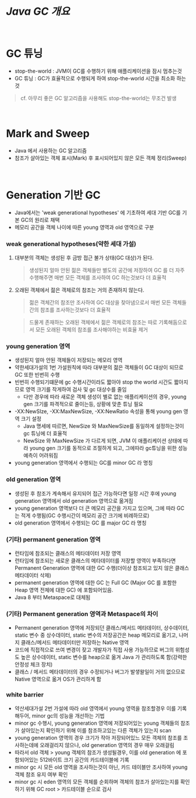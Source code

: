 # ***Java GC 개요***

<br>

# GC 튜닝
* stop-the-world : JVM이 GC를 수행하기 위해 애플리케이션을 잠시 멈추는것
* GC 튜닝 : GC가 효율적으로 수행되게 하여 stop-the-world 시간을 최소화 하는것
> cf. 아무리 좋은 GC 알고리즘을 사용해도 stop-the-world는 무조건 발생

<br>

# Mark and Sweep
* Java 에서 사용하는 GC 알고리즘
* 참조가 살아있는 객체 표시(Mark) 후 표시되어있지 않은 모든 객체 정리(Sweep)

<br>

# Generation 기반 GC
* Java에서는 'weak generational hypotheses' 에 기초하여 세대 기반 GC를 기본 GC의 원리로 채택
* 메모리 공간을 객체 나이에 따른 young 영역과 old 영역으로 구분

### weak generational hypotheses(약한 세대 가설)
1. 대부분의 객체는 생성된 후 금방 접근 불가 상태(GC 대상)가 된다.
    > 생성된지 얼마 안된 젊은 객체들만 별도의 공간에 저장하여 GC 를 더 자주 수행해주면 매번 모든 객체를 조사하여 GC 하는것보다 더 효율적
2. 오래된 객체에서 젊은 객체로의 참조는 거의 존재하지 않는다.
    > 젊은 객체간의 참조만 조사하여 GC 대상을 찾아냄으로서 매번 모든 객체들간의 참조를 조사하는것보다 더 효율적
  
    > 드물게 존재하는 오래된 객체에서 젊은 객체로의 참조는 따로 기록해둠으로서 모든 오래된 객체의 참조를 조사해야하는 비효율 제거

### young generation 영역
* 생성된지 얼마 안된 객체들이 저장되는 메모리 영역
* 약한세대가설의 1번 가설원칙에 따라 대부분의 젊은 객체들이 GC 대상이 되므로 GC 또한 빈번히 수행
* 빈번히 수행되기떄문에 gc 수행시간이라도 짧아야 stop the world 시간도 짧아지므로 영역 크기를 작게하여 검사 및 gc 대상수를 줄임
    * 다만 경우에 따라 새로운 객체 생성이 별로 없는 애플리케이션의 경우, young gen 크기를 파격적으로 줄이는등, 상황에 맞춘 튜닝 필요
* -XX:NewSIze, -XX:MaxNewSize, -XX:NewRatio 속성을 통해 young gen 영역 크기 설정
   * Java 명세에 따르면, NewSize 와 MaxNewSize를 동일하게 설정하는것이 gc 튜닝에 더 효율적
   * NewSize 와 MaxNewSize 가 다르게 되면, JVM 이 애플리케이션 상태에 따라 young gen 크기를 동적으로 조절하게 되고, 그에따라 gc튜닝을 위한 성능 예측이 어려워짐
* young generation 영역에서 수행되는 GC를 minor GC 라 명칭

### old generation 영역
* 생성된 후 참조가 계속해서 유지되어 접근 가능하다면 일정 시간 후에 young generation 영역에서 old generation 영역으로 옮겨짐
* young generation 영역보다 더 큰 메모리 공간을 가지고 있으며, 그에 따라 GC 는 적게 수행됨(GC 수행시간이 메모리 공간 크기에 비례하므로)
* old generation 영역에서 수행되는 GC 를 major GC 라 명칭

### (기타) permanent generation 영역
* 런타임에 참조되는 클래스의 메타데이터 저장 영역
* 런타임에 참조되는 새로운 클래스의 메타데이터를 저장할 영역이 부족하다면 Permanent Generation 영역에 대한 GC 수행(더이상 참조되고 있지 않은 클래스 메타데이터 삭제)
* permanent generation 영역에 대한 GC 는 Full GC (Major GC 를 포함한 Heap 영역 전체에 대한 GC) 에 포함되어있음.
* Java 8 부터 Metaspace로 대체됨

### (기타) Permanent generation 영역과 Metaspace의 차이
* Permanent generation 영역에 저장되던 클래스/메서드 메타데이터, 상수데이터, static 변수 중 상수데이터, static 변수의 저장공간은 heap 메모리로 옮기고, 나머지 클래스/메서드 메타데이터만 저장하는 Native 영역
* 코드에 직접적으로 쓰여 변경이 잦고 개발자가 직접 사용 가능하므로 버그의 위험성도 높은 상수데이터, static 변수를 heap으로 옮겨 Java 가 관리하도록 함(강력한 안정성 체크 장치)
* 클래스 / 메서드 메타데이터의 경우 수정되거나 버그가 발샣왈일이 거의 없으므로 Native 영역으로 옮겨 OS가 관리하게 함 

### white barrier
* 약산세대가설 2번 가설에 따라 old 영역에서 young 영역을 참조할경우 이를 기록해두어, minor gc의 성능을 개선하는 기법
* minor gc 수행시, young generation 영역에 저장되어있는 young 객체들의 참조가 살아있는지 확인하기 위해 이를 참조하고있는 다른 객체가 있는지 scan
* young generation 영역의 경우 크기가 작아 저장되어있느 모든 객체의 참조를 조사하는데에 오래걸리지 않으나, old generation 영역의 경우 매우 오래걸림
* 따라서 old 객체 > young 객체의 참조가 생성될경우, 이를 old generation 에 포함되어있는 512바이트 크기 공간의 카드테이블에 기록
* minor gc 시 모든 old 영역을 조사하는것이 아닌, 카드 테이블만 조사하여 young 객체 참조 유지 여부 확인
* minor gc 시 eden 영역의 모든 객체를 순회하며 객체의 참조가 살아있는지를 확인하기 위해 GC root > 카드테이블 순으로 검사


